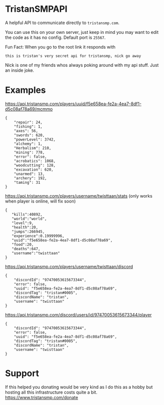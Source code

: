 # TristanSMPAPI

A helpful API to communicate directly to `tristansmp.com`.

You can use this on your own server, just keep in mind you may want to edit the code as it has no config. Default port is `25567`.

Fun Fact: When you go to the root link it responds with
```
this is tristan's very secret api for tristansmp, nick go away
```

Nick is one of my friends whos always poking around with my api stuff. Just an inside joke.

# Examples

https://api.tristansmp.com/players/uuid/f5e658ea-fe2a-4ea7-8df1-d5c08af78a69/mcmmo

```
{
	"repair": 24,
	"fishing": 1,
	"axes": 56,
	"swords": 620,
	"powerLevel": 3742,
	"alchemy": 1,
	"Herbalism": 210,
	"mining": 778,
	"error": false,
	"acrobatics": 1068,
	"woodcutting": 128,
	"excavation": 620,
	"unarmed": 13,
	"archery": 192,
	"taming": 31
}
```

https://api.tristansmp.com/players/username/twisttaan/stats (only works when player is online, will fix soon)

```
{
   "kills":40892,
   "world":"world",
   "level":9,
   "health":20,
   "jumps":266945,
   "experience":0.19999996,
   "uuid":"f5e658ea-fe2a-4ea7-8df1-d5c08af78a69",
   "food":20,
   "deaths":647,
   "username":"twisttaan"
}
```

https://api.tristansmp.com/players/username/twisttaan/discord

```
{
	"discordId": "97470053615673344",
	"error": false,
	"uuid": "f5e658ea-fe2a-4ea7-8df1-d5c08af78a69",
	"discordTag": "tristan#0005",
	"discordName": "tristan",
	"username": "twisttaan"
}
```

https://api.tristansmp.com/discord/users/id/97470053615673344/player

```
{
	"discordId": "97470053615673344",
	"error": false,
	"uuid": "f5e658ea-fe2a-4ea7-8df1-d5c08af78a69",
	"discordTag": "tristan#0005",
	"discordName": "tristan",
	"username": "twisttaan"
}
```

# Support

If this helped you donating would be very kind as I do this as a hobby but hosting all this infrastructure costs quite a bit.
https://www.tristansmp.com/donate
